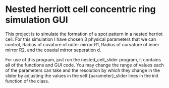 <h1> Nested herriott cell concentric ring simulation GUI </h1>

This project is to simulate the formation of a spot pattern in a nested herriot cell. 
For this simulation I have chosen 3 physical parameters that we can control, Radius of cuvature of outer mirror R1, Radius of curvature of inner mirror R2, and the coaxial mirror seperation d.

For use of this program, just run the nested_cell_slider program, it contains all of the functions and GUI code. You may change the range of values each of the parameters can take and the resolution by which they
change in the slider by adjusting the values in the self.{parameter}_slider  lines in the init function of the class. 
